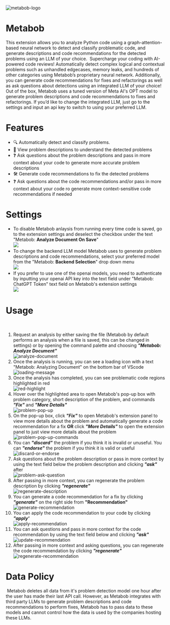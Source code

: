 ​![metabob-logo](docs/img/docs-metabob-logo.png)
​
# Metabob​

This extension allows you to analyze Python code using a graph-attention-based neural network to detect and classify problematic code, and generate descriptions and code recommendations for the detected problems using an LLM of your choice. 
​
Supercharge your coding with AI-powered code reviews! Automatically detect complex logical and contextual problems such as unhandled edgecases, memory leaks, and hundreds of other categories using Metabob’s proprietary neural network. Additionally, you can generate code recommendations for fixes and refactorings as well as ask questions about detections using an integrated LLM of your choice! 
​
Out of the box, Metabob uses a tuned version of Meta AI's OPT model to generate problem descriptions and code recommendations to fixes and refactorings. If you’d like to change the integrated LLM, just go to the settings and input an api key to switch to using your preferred LLM. 
​
# Features
* :mag: Automatically detect and classify problems. 
* :eyes: View problem descriptions to understand the detected problems
* :question: Ask questions about the problem descriptions and pass in more context about your code to generate more accurate problem descriptions
* :hammer_and_wrench: Generate code recommendations to fix the detected problems
* :question: Ask questions about the code recommendations and/or pass in more context about your code ro generate more context-sensitive code recommendations if needed
​​
# Settings​

* To disable Metabob anlaysis from running every time code is saved, go to the extension settings and deselect the checkbox under the text "Metabob: **Analyze Document On Save**"  
![](docs/img/docs-analyze-on-save.png)
​
* To change the backend LLM model Metabob uses to generate problem descriptions and code recommendations, select your preferred model from the "Metabob: **Backend Selection**" drop down menu  
![](docs/img/docs-backend-selection.png)
​
* If you prefer to use one of the openai models, you need to authenticate by inputting your openai API key into the text field under "Metabob: ChatGPT Token" text field on Metabob's extension settings  
![](docs/img/docs-openai-token.png)

# Usage​
​
1. Request an analysis by either saving the file (Metabob by default performs an analysis when a file is saved, this can be changed in settings) or by opening the command palette and choosing **_"Metabob: Analyze Document"_**  
![analyze-document](docs/img/docs-analyze-document.png)
​
2. Once the analysis is running, you can see a loading icon with a text "Metabob: Analyzing Document" on the bottom bar of VScode​  
![loading-message](docs/img/docs-loading.png)
​
3. Once the analysis has completed, you can see problematic code regions highlighted in red  
![red-highlight](docs/img/docs-red-highlight.png)
​
4. Hover over the highlighted area to open Metabob's pop-up box with problem category, short description of the problem, and commands **_"Fix"_** and **_"More Details"_**  
![problem-pop-up](docs/img/docs-pop-up.png)
​
5. On the pop-up box, click **_"Fix"_** to open Metabob's extension panel to view more details about the problem and automatically generate a code recommendation for a fix **OR** click **_"More Details"_** to open the extension panel to just view more details about the problem  
![problem-pop-up-commands](docs/img/docs-popup-commands.png)
​
6. You can **_"discard"_** the problem if you think it is invalid or unuseful. You can **_"endorse"_** the problem if you think it is valid or useful  
![discard-or-endorse](docs/img/docs-discard-endorse.png)
​
7. Ask questions about the problem description or pass in more context by using the text field below the problem description and clicking **_"ask"_** after  
![problem-ask-question](docs/img/docs-probquestion.png)
​
8. After passing in more context, you can regenerate the problem description by clicking **_"regenerate"_**  
![regenerate-description](docs/img/docs-desc-regenerate.png)
​
9. You can generate a code recommendation for a fix by clicking **_"generate"_** on the right side from **"Recommendation"**  
![generate-recommendation](docs/img/docs-coderec-generate.png)
​
10. You can apply the code recommendation to your code by clicking **_"apply'_**  
![apply-recommendation](docs/img/docs-coderec-apply.png)
​
11. You can ask questions and pass in more context for the code recommendation by using the text field below and clicking **_"ask"_**  
![update-recommendation](docs/img/docs-coderec-ask.png)
​
12. After passing in more context and asking questions, you can regenerate the code recommendation by clicking **_"regenerate"_**  
![regenerate-recommendation](docs/img/docs-coderec-regenerate.png)

# Data Policy
​
Metabob deletes all data from it's problem detection model one hour after the user has made their last API call. However, as Metabob integrates with third party LLMs to generate problem descriptions and code recommendations to perform fixes, Metabob has to pass data to these models and cannot control how the data is used by the companies hosting these LLMs. ​
​